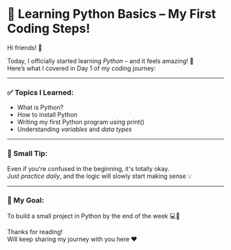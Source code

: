 # 🌟 Learning Python Basics – My First Coding Steps!

Hi friends! 👋

Today, I officially started learning *Python* – and it feels amazing! 🐍  
Here’s what I covered in Day 1 of my coding journey:

---

### ✅ Topics I Learned:
- What is Python?
- How to install Python
- Writing my first Python program using print()
- Understanding *variables* and *data types*

---

### 🧠 Small Tip:
Even if you're confused in the beginning, it's totally okay.  
Just *practice daily*, and the logic will slowly start making sense 💡

---

### 📅 My Goal:
To build a small project in Python by the end of the week 💻🎯

Thanks for reading!  
Will keep sharing my journey with you here ❤️

